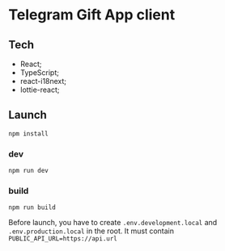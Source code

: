 # Telegram Gift App client

## Tech
- React;
- TypeScript;
- react-i18next;
- lottie-react;

## Launch

`npm install`

### dev
`npm run dev`

### build
`npm run build`

Before launch, you have to create `.env.development.local` and `.env.production.local` in the root. It must contain `PUBLIC_API_URL=https://api.url`